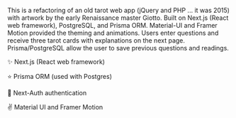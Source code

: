 This is a refactoring of an old tarot web app (jQuery and PHP ... it was 2015) with artwork by the early Renaissance master Giotto.  Built on Next.js (React web framework), PostgreSQL, and Prisma ORM.  Material-UI and Framer Motion provided the theming and animations.  Users enter questions and receive three tarot cards with explanations on the next page.  Prisma/PostgreSQL allow the user to save previous questions and readings.

✨ Next.js (React web framework)

⭐️ Prisma ORM (used with Postgres)

🌙 Next-Auth authentication 

✌️ Material UI and Framer Motion